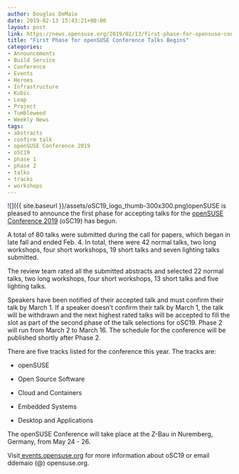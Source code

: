 ```yaml
---
author: Douglas DeMaio
date: 2019-02-13 15:43:21+00:00
layout: post
link: https://news.opensuse.org/2019/02/13/first-phase-for-opensuse-conference-talks-begins/
title: "First Phase for openSUSE Conference Talks Begins"
categories:
- Announcements
- Build Service
- Conference
- Events
- Heroes
- Infrastructure
- Kubic
- Leap
- Project
- Tumbleweed
- Weekly News
tags:
- abstracts
- confirm talk
- openSUSE Conference 2019
- oSC19
- phase 1
- phase 2
- talks
- tracks
- workshops
---
```

![]({{ site.baseurl }}/assets/oSC19_logo_thumb-300x300.png)openSUSE is pleased to announce the first phase for accepting talks for the [openSUSE Conference 2019](https://events.opensuse.org/conference/oSC19) (oSC19) has begun.

A total of 80 talks were submitted during the call for papers, which began in late fall and ended Feb. 4. In total, there were 42 normal talks, two long workshops, four short workshops, 19 short talks and seven lighting talks submitted.

The review team rated all the submitted abstracts and selected 22 normal talks, two long workshops, four short workshops, 13 short talks and five lighting talks.

Speakers have been notified of their accepted talk and must confirm their talk by March 1. If a speaker doesn’t confirm their talk by March 1, the talk will be withdrawn and the next highest rated talks will be accepted to fill the slot as part of the second phase of the talk selections for oSC19. Phase 2 will run from March 2 to March 16. The schedule for the conference will be published shortly after Phase 2.

There are five tracks listed for the conference this year. The tracks are:



 	
  * openSUSE

 	
  * Open Source Software

 	
  * Cloud and Containers

 	
  * Embedded Systems

 	
  * Desktop and Applications


The openSUSE Conference will take place at the Z-Bau in Nuremberg, Germany, from May 24 - 26.

Visit[ events.opensuse.org](http://events.opensuse.org/) for more information about oSC19 or email ddemaio (@) opensuse.org.		
